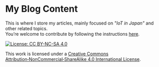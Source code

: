# My Blog Content

This is where I store my articles, mainly focused on _"IoT in Japan"_ and other related topics.  
You’re welcome to contribute by following the instructions [here](vi/article-contribution-guide.md).

[![License: CC BY-NC-SA 4.0](https://licensebuttons.net/l/by-nc-sa/4.0/88x31.png)](https://creativecommons.org/licenses/by-nc-sa/4.0/)

This work is licensed under a [Creative Commons Attribution‑NonCommercial‑ShareAlike 4.0 International License](https://creativecommons.org/licenses/by-nc-sa/4.0/).